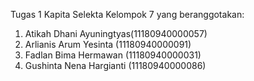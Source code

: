 Tugas 1 Kapita Selekta Kelompok 7 yang beranggotakan:

1. Atikah Dhani Ayuningtyas(11180940000057)
2. Arlianis Arum Yesinta (11180940000091)
3. Fadlan Bima Hermawan (11180940000031)
4. Gushinta Nena Hargianti (11180940000086)
